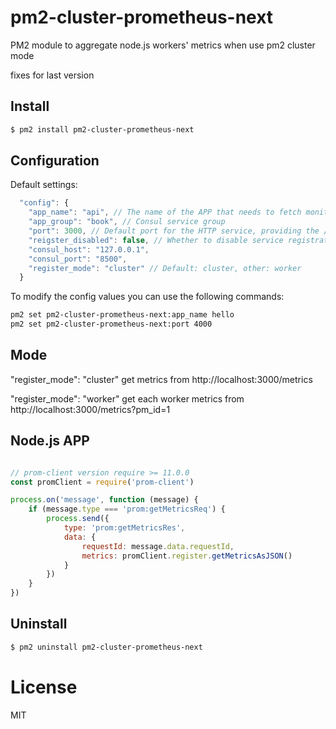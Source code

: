 # pm2-cluster-prometheus-next
PM2 module to aggregate node.js workers' metrics when use pm2 cluster mode

fixes for last version

## Install

```bash
$ pm2 install pm2-cluster-prometheus-next
```
## Configuration
Default settings:

```javascript
  "config": {
    "app_name": "api", // The name of the APP that needs to fetch monitoring data
    "app_group": "book", // Consul service group
    "port": 3000, // Default port for the HTTP service, providing the /metrics and /online interfaces
    "reigster_disabled": false, // Whether to disable service registration to Consul
    "consul_host": "127.0.0.1",
    "consul_port": "8500",
    "register_mode": "cluster" // Default: cluster, other: worker
  }
```
To modify the config values you can use the following commands:
```bash
pm2 set pm2-cluster-prometheus-next:app_name hello
pm2 set pm2-cluster-prometheus-next:port 4000
```
## Mode
"register_mode": "cluster"
get metrics from  http://localhost:3000/metrics

"register_mode": "worker"
get each worker metrics from  http://localhost:3000/metrics?pm_id=1

## Node.js APP
```javascript

// prom-client version require >= 11.0.0
const promClient = require('prom-client')

process.on('message', function (message) {
    if (message.type === 'prom:getMetricsReq') {
        process.send({
            type: 'prom:getMetricsRes',
            data: {
                requestId: message.data.requestId,
                metrics: promClient.register.getMetricsAsJSON()
            }
        })
    }
})
```

## Uninstall

```bash
$ pm2 uninstall pm2-cluster-prometheus-next
```
# License

MIT
